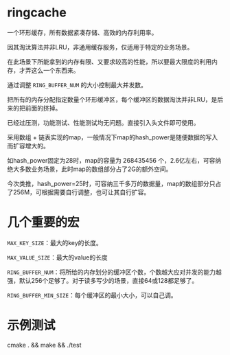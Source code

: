 # ringcache

一个环形缓存，所有数据紧凑存储、高效的内存利用率。

因其淘汰算法并非LRU，非通用缓存服务，仅适用于特定的业务场景。

在此场景下所能拿到的内存有限、又要求较高的性能，所以要最大限度的利用内存，才弄这么一个东西来。

通过调整 `RING_BUFFER_NUM` 的大小控制最大并发数。

把所有的内存分配指定数量个环形缓冲区，每个缓冲区的数据淘汰并非LRU，是后来的把前面的挤掉。

已经过压测，功能测试、性能测试均无问题。直接引入头文件即可使用。

采用数组 + 链表实现的map，一般情况下map的hash_power是随便数据的写入而扩容增大的。

如hash_power固定为28时，map的容量为 268435456 个，2.6亿左右，可容纳绝大多数业务场景，此时map的数组部分占了2G的额外空间。

今次类推，hash_power=25时，可容纳三千多万的数据量，map的数组部分只占了256M，可根据需要自行调整，也可让其自行扩容。

# 几个重要的宏

`MAX_KEY_SIZE`：最大的key的长度。

`MAX_VALUE_SIZE`：最大的value的长度

`RING_BUFFER_NUM`：将所给的内存划分的缓冲区个数，个数越大应对并发的能力越强，默认256个足够了。对于读多写少的场景，直接64或128都足够了。

`RING_BUFFER_MIN_SIZE`：每个缓冲区的最小大小，可以自己调。


# 示例测试

cmake . && make && ./test
